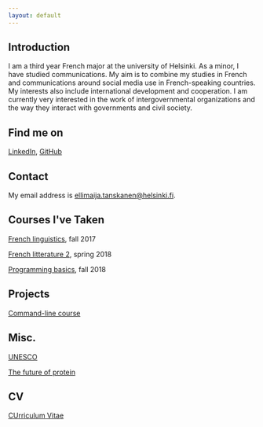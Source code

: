 ```yaml
---
layout: default
---
```


## Introduction

I am a third year French major at the university of Helsinki. As a 
minor, I have studied communications. My aim is to combine my studies in 
French and communications around social media use in French-speaking 
countries.
My interests also include international development and cooperation. I 
am currently very interested in the work of intergovernmental 
organizations and the way they interact with governments and civil 
society.

## Find me on

[LinkedIn](https://www.linkedin.com/in/ellimaija-tanskanen-65b885142/), 
[GitHub](https://github.com/ellimaijat)

## Contact

My email address is ellimaija.tanskanen@helsinki.fi. 

## Courses I've Taken

[French linguistics](https://courses.helsinki.fi/fi/405179/125629000), 
fall 2017

[French 
litterature 2](https://courses.helsinki.fi/fi/KIK-FR221/125699341), 
spring 2018

[Programming basics](https://courses.helsinki.fi/fi/TKT10002/127140335), 
fall 2018

## Projects

[Command-line course](https://github.com/ellimaijat/cmdline-course)

## Misc. 

[UNESCO](https://en.unesco.org)

[The future of protein](https://www.beyondmeat.com)

## CV

[CUrriculum Vitae](https://www.overleaf.com/read/ndqvqkvqfkfr)
